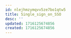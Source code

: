 ```yaml
---
id: nlejhmzymqvv5ze7bo1qtw5
title: Single_sign_on_SSO
desc: ''
updated: 1716125674856
created: 1716125674856
---
```

